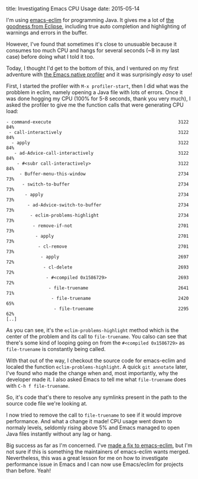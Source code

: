 title: Investigating Emacs CPU Usage
date: 2015-05-14

I'm using [emacs-eclim](https://github.com/senny/emacs-eclim) for
programming Java. It gives me a lot of
[the goodness from Eclipse](http://skybert.net/emacs/java/), including
true auto completion and highlighting of warnings and errors in the
buffer.

However, I've found that sometimes it's close to unusuable because it
consumes too much CPU and hangs for several seconds (~8 in my last
case) before doing what I told it too.

Today, I thought I'd get to the bottom of this, and I ventured on my
first adventure with
[the Emacs native profiler](http://www.emacswiki.org/emacs/EmacsNativeProfiler)
and it was surprisingly *easy* to use!

First, I started the profiler with `M-x profiler-start`, then I did
what was the probblem in eclim, namely opening a Java file with lots
of errors. Once it was done hogging my CPU (100% for 5-8 seconds,
thank you very much), I asked the profiler to give me the function
calls that were generating CPU load:

```
- command-execute                                                3122  84%
 - call-interactively                                            3122  84%
  - apply                                                        3122  84%
   - ad-Advice-call-interactively                                3122  84%
    - #<subr call-interactively>                                 3122  84%
     - Buffer-menu-this-window                                   2734  73%
      - switch-to-buffer                                         2734  73%
       - apply                                                   2734  73%
        - ad-Advice-switch-to-buffer                             2734  73%
         - eclim-problems-highlight                              2734  73%
          - remove-if-not                                        2701  73%
           - apply                                               2701  73%
            - cl-remove                                          2701  73%
             - apply                                             2697  72%
              - cl-delete                                        2693  72%
               - #<compiled 0x1586729>                           2693  72%
                - file-truename                                  2641  71%
                 - file-truename                                 2420  65%
                  - file-truename                                2295  62%
[..]
```

As you can see, it's the `eclim-problems-highlight` method which is
the center of the problem and its call to `file-truename`. You calso
can see that there's some kind of looping going on from the
`#<compiled 0x1586729>` as `file-truename` is constantly being called.

With that out of the way, I checkout the source code for emacs-eclim
and localed the function `eclim-problems-highlight`. A quick `git
annotate` later, I've found who made the change when and, most
importantly, why the developer made it. I also asked Emacs to tell me
what `file-truename` does with `C-h f file-truename`.

So, it's code that's there to resolve any symlinks present in the path
to the source code file we're looking at.

I now tried to remove the call to `file-truename` to see if it would
improve performance. And what a change it made! CPU usage went down to
normaly levels, seldomly rising above 5% and Emacs managed to open
Java files instantly without any lag or hang.

Big success as far as I'm concerned. I've
[made a fix to emacs-eclim](https://github.com/skybert/emacs-eclim/commit/0a36e29e1d1dd4863e38525c9f9f77722363e6ba),
but I'm not sure if this is something the maintainers of emacs-eclim
wants merged. Nevertheless, this was a great lesson for me on how to
investigate performance issue in Emacs and I can now use Emacs/eclim
for projects than before. Yeah!

